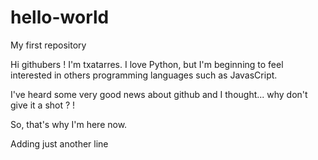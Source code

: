 # hello-world
My first repository

Hi githubers !
I'm txatarres. I love Python, but I'm beginning to feel interested in others programming languages such as JavasCript.

I've heard some very good news about github and I thought... why don't give it a shot ? !

So, that's why I'm here now.

Adding just another line
